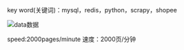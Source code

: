 key word(关键词)：mysql，redis，python，scrapy，shopee


![data数据](https://github.com/gonglingfeng/scrapy-shopee/blob/master/table.png)

speed:2000pages/minute  速度：2000页/分钟

